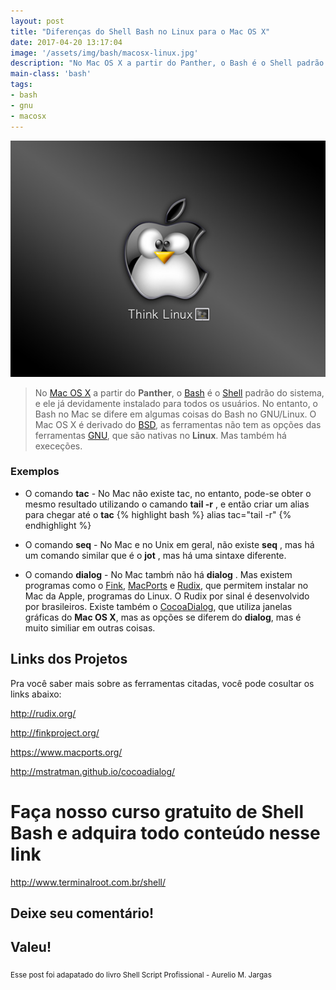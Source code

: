 ```yaml
---
layout: post
title: "Diferenças do Shell Bash no Linux para o Mac OS X"
date: 2017-04-20 13:17:04
image: '/assets/img/bash/macosx-linux.jpg'
description: "No Mac OS X a partir do Panther, o Bash é o Shell padrão do sistema, e ele já devidamente instalado para todos os usuários."
main-class: 'bash'
tags:
- bash
- gnu
- macosx
---
```


![Diferenças do Shell Bash no Linux para o Mac OS X](/assets/img/bash/macosx-linux.jpg "Diferenças do Shell Bash no Linux para o Mac OS X")

> No [Mac OS X](https://www.apple.com/br/macos/) a partir do __Panther__, o [Bash](https://www.gnu.org/software/bash/) é o [Shell](http://terminalroot.com.br/shell/) padrão do sistema, e ele já devidamente instalado para todos os usuários. No entanto, o Bash no Mac se difere em algumas coisas do Bash no GNU/Linux. O Mac OS X é derivado do [BSD](http://terminalroot.com.br/tags#bsd), as ferramentas não tem as opções das ferramentas [GNU](https://www.gnu.org/), que são nativas no __Linux__. Mas também há execeções.

### Exemplos

+ O comando __tac__ - No Mac não existe tac, no entanto, pode-se obter o mesmo resultado utilizando o camando __tail -r__ , e então criar um alias para chegar até o __tac__
{% highlight bash %}
alias tac="tail -r"
{% endhighlight %}

+ O comando __seq__ - No Mac e no Unix em geral, não existe __seq__ , mas há um comando similar que é o __jot__ , mas há uma sintaxe diferente.

+ O comando __dialog__ - No Mac tambḿ não há __dialog__ . Mas existem programas como o [Fink](http://finkproject.org/), [MacPorts](https://www.macports.org/) e [Rudix](http://rudix.org/), que permitem instalar no Mac da Apple, programas do Linux. O Rudix por sinal é desenvolvido por brasileiros. Existe também o [CocoaDialog](http://mstratman.github.io/cocoadialog/), que utiliza janelas gráficas do __Mac OS X__, mas as opções se diferem do __dialog__, mas é muito similiar em outras coisas.

## Links dos Projetos

Pra você saber mais sobre as ferramentas citadas, você pode cosultar os links abaixo:

<http://rudix.org/>

<http://finkproject.org/>

<https://www.macports.org/>

<http://mstratman.github.io/cocoadialog/>

# Faça nosso curso gratuito de Shell Bash e adquira todo conteúdo nesse link
<http://www.terminalroot.com.br/shell/>

## Deixe seu comentário!

## Valeu!

<sub>Esse post foi adapatado do livro Shell Script Profissional - Aurelio M. Jargas</sub>

